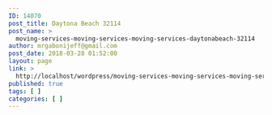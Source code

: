 ```yaml
---
ID: 14070
post_title: Daytona Beach 32114
post_name: >
  moving-services-moving-services-moving-services-daytonabeach-32114
author: mrgabonijeff@gmail.com
post_date: 2018-03-28 01:52:00
layout: page
link: >
  http://localhost/wordpress/moving-services-moving-services-moving-services-daytonabeach-32114/
published: true
tags: [ ]
categories: [ ]
---
```

